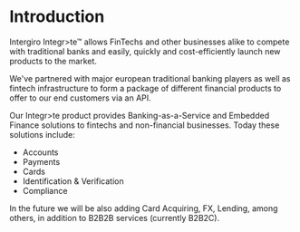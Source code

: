 # Introduction

Intergiro Integr>te™ allows FinTechs and other businesses alike to compete with traditional banks and easily, quickly and cost-efficiently launch new products to the market.

We've partnered with major european traditional banking players as well as fintech infrastructure to form a package of different financial products to offer to our end customers via an API.

Our Integr>te product provides Banking-as-a-Service and Embedded Finance solutions to fintechs and non-financial businesses. Today these solutions include:
 - Accounts
 - Payments
 - Cards
 - Identification & Verification
 - Compliance

In the future we will be also adding Card Acquiring, FX, Lending, among others, in addition to B2B2B services (currently B2B2C).
